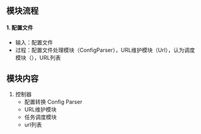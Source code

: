 ## 模块流程

#### 1. 配置文件
- 输入：配置文件
- 过程：配置文件处理模块（ConfigParser），URL维护模块（Url），认为调度模块（），URL列表



## 模块内容

1. 控制器
    - 配置转换 Config Parser
    - URL维护模块 
    - 任务调度模块
    - url列表